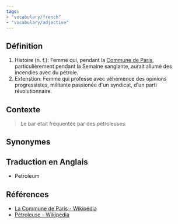 ```yaml
---
tags:
- "vocabulary/french"
- "vocabulary/adjective"
---
```


## Définition
1. Histoire (n. f.): Femme qui, pendant la [Commune de Paris](https://fr.wikipedia.org/wiki/Commune_de_Paris), particulièrement pendant la Semaine sanglante, aurait allumé des incendies avec du pétrole.
2. Extenstion: Femme qui professe avec véhémence des opinions progressistes, militante passionée d'un syndicat, d'un parti révolutionnaire.

## Contexte
> Le bar était fréquentée par des pétroleuses. 


## Synonymes

## Traduction en Anglais
- Petroleum

## Références
- [La Commune de Paris - Wikipédia](https://fr.wikipedia.org/wiki/Commune_de_Paris)
- [Pétroleuse - Wikipédia](https://fr.wikipedia.org/wiki/P%C3%A9troleuse)